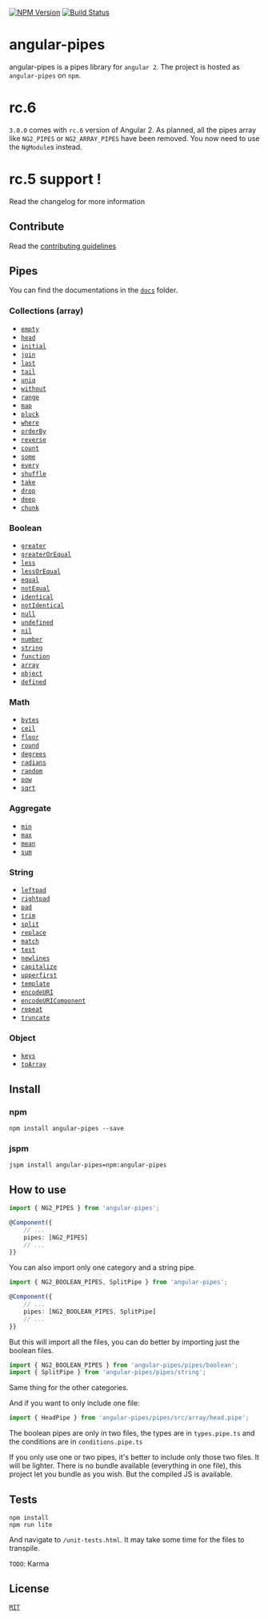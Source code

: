 [![NPM Version](https://img.shields.io/npm/v/angular-pipes.svg)](https://npmjs.org/package/angular-pipes)
[![Build Status](https://travis-ci.org/fknop/angular-pipes.svg?branch=master)](https://travis-ci.org/fknop/angular-pipes)


# angular-pipes

angular-pipes is a pipes library for `angular 2`. The project is hosted as `angular-pipes` on `npm`.

# rc.6 

`3.0.0` comes with `rc.6` version of Angular 2. As planned, all the pipes array like `NG2_PIPES` or `NG2_ARRAY_PIPES` have been removed.
You now need to use the `NgModule`s instead.

# rc.5 support !

Read the changelog for more information

## Contribute

Read the [contributing guidelines](./CONTRIBUTING.md)

## Pipes

You can find the documentations in the [`docs`](./docs) folder.

### Collections (array)

* [`empty`](./docs/array.md#empty)
* [`head`](./docs/array.md#head)
* [`initial`](./docs/array.md#initial)
* [`join`](./docs/array.md#join)
* [`last`](./docs/array.md#last)
* [`tail`](./docs/array.md#tail)
* [`uniq`](./docs/array.md#uniq)
* [`without`](./docs/array.md#without)
* [`range`](./docs/array.md#range) 
* [`map`](./docs/array.md#map) 
* [`pluck`](./docs/array.md#pluck)
* [`where`](./docs/array.md#where)
* [`orderBy`](./docs/array.md#orderby) 
* [`reverse`](./docs/array.md#reverse)
* [`count`](./docs/array.md#count) 
* [`some`](./docs/array.md#some) 
* [`every`](./docs/array.md#every)
* [`shuffle`](./docs/array.md#shuffle) 
* [`take`](./docs/array.md#take) 
* [`drop`](./docs/array.md#drop) 
* [`deep`](./docs/array.md#deep) 
* [`chunk`](./docs/array.md#chunk) 


### Boolean

* [`greater`](./docs/boolean.md#greater)
* [`greaterOrEqual`](./docs/boolean.md#greaterorequal)
* [`less`](./docs/boolean.md#less)
* [`lessOrEqual`](./docs/boolean.md#lessorequal)
* [`equal`](./docs/boolean.md#equal)
* [`notEqual`](./docs/boolean.md#notequal)
* [`identical`](./docs/boolean.md#identical)
* [`notIdentical`](./docs/boolean.md#notidentical)
* [`null`](./docs/boolean.md#null)
* [`undefined`](./docs/boolean.md#undefined)
* [`nil`](./docs/boolean.md#nil) 
* [`number`](./docs/boolean.md#number)
* [`string`](./docs/boolean.md#string)
* [`function`](./docs/boolean.md#function)
* [`array`](./docs/boolean.md#array)
* [`object`](./docs/boolean.md#object)
* [`defined`](./docs/boolean.md#defined)

### Math

* [`bytes`](./docs/math.md#bytes)
* [`ceil`](./docs/math.md#ceil)
* [`floor`](./docs/math.md#floor)
* [`round`](./docs/math.md#round)
* [`degrees`](./docs/math.md#degrees)
* [`radians`](./docs/math.md#radians)
* [`random`](./docs/math.md#random) 
* [`pow`](./docs/math.md#pow) 
* [`sqrt`](./docs/math.md#sqrt)

### Aggregate 

* [`min`](./docs/aggregate.md#min)
* [`max`](./docs/aggregate.md#max)
* [`mean`](./docs/aggregate.md#mean)
* [`sum`](./docs/aggregate.md#sum)

### String

* [`leftpad`](./docs/string.md#leftpad)
* [`rightpad`](./docs/string.md#rightpad)
* [`pad`](./docs/string.md#pad)
* [`trim`](./docs/string.md#trim)
* [`split`](./docs/string.md#split)
* [`replace`](./docs/string.md#replace)
* [`match`](./docs/string.md#match)
* [`test`](./docs/string.md#test)
* [`newlines`](./docs/string.md#newlines)
* [`capitalize`](./docs/string.md#capitalize) 
* [`upperfirst`](./docs/string.md#upperfirst) 
* [`template`](./docs/string.md#template) 
* [`encodeURI`](./docs/string.md#encodeuri)
* [`encodeURIComponent`](./docs/string.md#encodeuricomponent)
* [`repeat`](./docs/string.md#repeat)
* [`truncate`](./docs/string.md#truncate) 


### Object

* [`keys`](./docs/object.md#keys)
* [`toArray`](./docs/object.md#toarray)


## Install

### npm

```
npm install angular-pipes --save
```

### jspm

```
jspm install angular-pipes=npm:angular-pipes
```

## How to use

```typescript
import { NG2_PIPES } from 'angular-pipes';

@Component({
    // ...
    pipes: [NG2_PIPES]
    // ...
}}

```

You can also import only one category and a string pipe.

```typescript
import { NG2_BOOLEAN_PIPES, SplitPipe } from 'angular-pipes';

@Component({
    // ...
    pipes: [NG2_BOOLEAN_PIPES, SplitPipe]
    // ...
}}
```

But this will import all the files, you can do better by importing
just the boolean files.

```typescript
import { NG2_BOOLEAN_PIPES } from 'angular-pipes/pipes/boolean';
import { SplitPipe } from 'angular-pipes/pipes/string';
```

Same thing for the other categories.

And if you want to only include one file:

```typescript
import { HeadPipe } from 'angular-pipes/pipes/src/array/head.pipe';
```

The boolean pipes are only in two files, the types are in `types.pipe.ts` and the
conditions are in `conditions.pipe.ts`

If you only use one or two pipes, it's better to include only those two files. It will be lighter.
There is no bundle available (everything in one file), this project let you bundle as you wish. But the compiled JS is available.


## Tests

```
npm install
npm run lite
```

And navigate to `/unit-tests.html`.
It may take some time for the files to transpile.

`TODO`: Karma

## License

[`MIT`](./LICENSE.md)